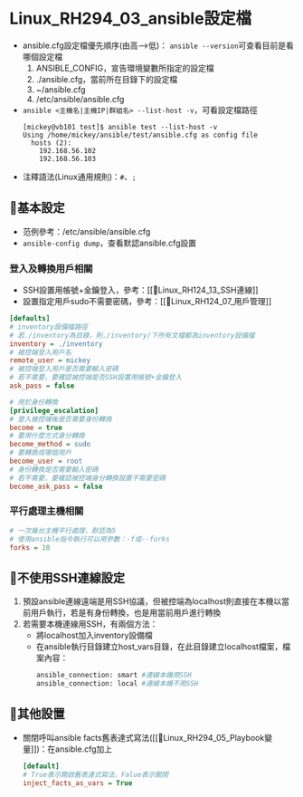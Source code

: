 # Linux_RH294_03_ansible設定檔
- ansible.cfg設定檔優先順序(由高-->低)：
	`ansible --version`可查看目前是看哪個設定檔
	1. ANSIBLE_CONFIG，宣告環境變數所指定的設定檔
	2. ./ansible.cfg，當前所在目錄下的設定檔
	3. ~/ansible.cfg
	4. /etc/ansible/ansible.cfg
- `ansible <主機名|主機IP|群組名> --list-host -v`，可看設定檔路徑
	```console
	[mickey@vb101 test]$ ansible test --list-host -v
	Using /home/mickey/ansible/test/ansible.cfg as config file
	  hosts (2):
		192.168.56.102
		192.168.56.103
	```
- 注釋語法(Linux通用規則)：`#`、`;`

## 🐧基本設定
- 范例參考：/etc/ansible/ansible.cfg
- `ansible-config dump`，查看默認ansible.cfg設置

### 登入及轉換用戶相關
- SSH設置用帳號+金鑰登入，參考：[[🐧Linux_RH124_13_SSH連線]]
- 設置指定用戶sudo不需要密碼，參考：[[🐧Linux_RH124_07_用戶管理]]
```ini
[defaults]
# inventory設備檔路徑
# 若./inventory為目錄，則./inventory/下所有文檔都為inventory設備檔
inventory = ./inventory
# 被控端登入用戶名
remote_user = mickey
# 被控端登入用戶是否需要輸入密碼
# 若不需要，要確認被控端是否SSH設置用帳號+金鑰登入
ask_pass = false

# 用於身份轉換
[privilege_escalation]
# 登入被控端後是否需要身份轉換
become = true
# 要用什麼方式身分轉換
become_method = sudo
# 要轉換成哪個用戶
become_user = root
# 身份轉換是否需要輸入密碼
# 若不需要，要確認被控端身分轉換設置不需要密碼
become_ask_pass = false
```

### 平行處理主機相關
```ini
# 一次幾台主機平行處理，默認為5
# 使用ansible指令執行可以用參數：-f或--forks
forks = 10
```

## 🐧不使用SSH連線設定
1. 預設ansible連線遠端是用SSH協議，但被控端為localhost則直接在本機以當前用戶執行，若是有身份轉換，也是用當前用戶進行轉換
2. 若需要本機連線用SSH，有兩個方法：
	- 將localhost加入inventory設備檔
	- 在ansible執行目錄建立host_vars目錄，在此目錄建立localhost檔案，檔案內容：
		```bash
		ansible_connection: smart #連線本機用SSH
		ansible_connection: local #連線本機不用SSH
		```

## 🐧其他設置
- 關閉呼叫ansible facts舊表達式寫法([[🐧Linux_RH294_05_Playbook變量]])：在ansible.cfg加上
	```ini
	[default]
	# True表示開啟舊表達式寫法，Falue表示關閉
	inject_facts_as_vars = True
	```
